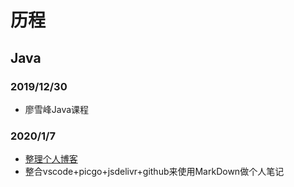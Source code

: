 # 历程
## Java
### 2019/12/30
- 廖雪峰Java课程
### 2020/1/7
- [整理个人博客](https://vtrust.github.io/)
- 整合vscode+picgo+jsdelivr+github来使用MarkDown做个人笔记
